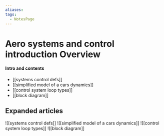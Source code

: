 ```yaml
---
aliases: 
tags:
  - NotesPage
---
```


# Aero systems and control introduction Overview

#### Intro and contents
- [[systems control defs]] 
- [[simplified model of a cars dynamics]]
- [[control system loop types]]
- [[block diagram]]


## Expanded articles
![[systems control defs]] 
![[simplified model of a cars dynamics]]
![[control system loop types]]
![[block diagram]]

